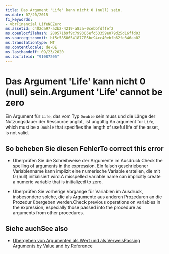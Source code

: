 ```yaml
---
title: Das Argument 'Life' kann nicht 0 (null) sein.
ms.date: 07/20/2015
f1_keywords:
- vbrFinancial_LifeNEZero
ms.assetid: c402da97-a2b2-4219-a83a-0cebbfdffef2
ms.openlocfilehash: 280571b9f9c799305efd53359e079d25d16ffd03
ms.sourcegitcommit: bf5c5850654187705bc94cc40ebfb62fe346ab02
ms.translationtype: MT
ms.contentlocale: de-DE
ms.lasthandoff: 09/23/2020
ms.locfileid: "91087205"
---
```

# <a name="argument-life-cannot-be-zero"></a><span data-ttu-id="c57d6-102">Das Argument 'Life' kann nicht 0 (null) sein.</span><span class="sxs-lookup"><span data-stu-id="c57d6-102">Argument 'Life' cannot be zero</span></span>

<span data-ttu-id="c57d6-103">Ein Argument für `Life`, das vom Typ `Double` sein muss und die Länge der Nutzungsdauer der Ressource angibt, ist ungültig.</span><span class="sxs-lookup"><span data-stu-id="c57d6-103">An argument for `Life`, which must be a `Double` that specifies the length of useful life of the asset, is not valid.</span></span>  
  
## <a name="to-correct-this-error"></a><span data-ttu-id="c57d6-104">So beheben Sie diesen Fehler</span><span class="sxs-lookup"><span data-stu-id="c57d6-104">To correct this error</span></span>  
  
- <span data-ttu-id="c57d6-105">Überprüfen Sie die Schreibweise der Argumente im Ausdruck.</span><span class="sxs-lookup"><span data-stu-id="c57d6-105">Check the spelling of arguments in the expression.</span></span> <span data-ttu-id="c57d6-106">Ein falsch geschriebener Variablenname kann implizit eine numerische Variable erstellen, die mit 0 (null) initialisiert wird.</span><span class="sxs-lookup"><span data-stu-id="c57d6-106">A misspelled variable name can implicitly create a numeric variable that is initialized to zero.</span></span>  
  
- <span data-ttu-id="c57d6-107">Überprüfen Sie vorherige Vorgänge für Variablen im Ausdruck, insbesondere solche, die als Argumente aus anderen Prozeduren an die Prozedur übergeben werden.</span><span class="sxs-lookup"><span data-stu-id="c57d6-107">Check previous operations on variables in the expression, especially those passed into the procedure as arguments from other procedures.</span></span>  
  
## <a name="see-also"></a><span data-ttu-id="c57d6-108">Siehe auch</span><span class="sxs-lookup"><span data-stu-id="c57d6-108">See also</span></span>

- [<span data-ttu-id="c57d6-109">Übergeben von Argumenten als Wert und als Verweis</span><span class="sxs-lookup"><span data-stu-id="c57d6-109">Passing Arguments by Value and by Reference</span></span>](../programming-guide/language-features/procedures/passing-arguments-by-value-and-by-reference.md)
